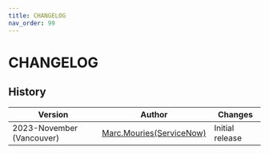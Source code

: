 ```yaml
---
title: CHANGELOG
nav_order: 99
---
```

# CHANGELOG

## History

| Version                   | Author                          | Changes                            |
| --------------------------|---------------------------------|------------------------------------|
| 2023-November (Vancouver) | [Marc.Mouries(ServiceNow)](https://github.com/marcmouries)         | Initial release
